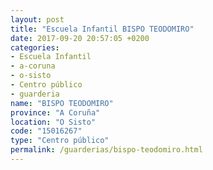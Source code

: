 ```yaml
---
layout: post
title: "Escuela Infantil BISPO TEODOMIRO"
date: 2017-09-20 20:57:05 +0200
categories:
- Escuela Infantil
- a-coruna
- o-sisto
- Centro público
- guarderia
name: "BISPO TEODOMIRO"
province: "A Coruña"
location: "O Sisto"
code: "15016267"
type: "Centro público"
permalink: /guarderias/bispo-teodomiro.html
---
```

